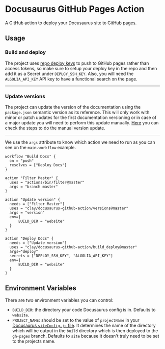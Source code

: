 # Docusaurus GitHub Pages Action

A GitHub action to deploy your Docusaurus site to GitHub pages.

## Usage

### Build and deploy

The project uses [repo deploy keys](https://developer.github.com/v3/guides/managing-deploy-keys/) to push to GitHub pages rather than access tokens, so make sure to setup your deploy key in the repo and then add it as a Secret under `DEPLOY_SSH_KEY`. Also, you will need the `ALGOLIA_API_KEY` API key to have a functional search on the page.

---

### Update versions

The project can update the version of the documentation using the `package.json` semantic version as its reference. This will only work with minor or patch updates for the first documentation versioning or in case of a major update you will need to perform this update manually. [Here](https://docusaurus.io/docs/en/versioning) you can check the steps to do the manual version update.

---

We use the `args` attribute to know which action we need to run as you can see on the `main.workflow` example.

```
workflow "Build Docs" {
  on = "push"
  resolves = ["Deploy Docs"]
}

action "Filter Master" {
  uses = "actions/bin/filter@master"
  args = "branch master"
}

action "Update version" {
  needs = ["Filter Master"]
  uses = "clay/docusaurus-github-action/versions@master"
  args = "version"
  env={
      BUILD_DIR = "website"
  }
}

action "Deploy Docs" {
  needs = ["Update version"]
  uses = "clay/docusaurus-github-action/build_deploy@master"
  args="deploy"
  secrets = ["DEPLOY_SSH_KEY", "ALGOLIA_API_KEY"]
  env={
      BUILD_DIR = "website"
  }
}
```

## Environment Variables

There are two environment variables you can control:

- `BUILD_DIR`: the directory your code Docusaurus config is in. Defaults to `website`.
- `PROJECT_NAME`: should be set to the value of `projectName` in your [Docusaurus `siteConfig.js` file](https://docusaurus.io/docs/en/site-config#projectname-string). It determines the name of the directory which will be output in the `build` directory which is then deployed to the `gh-pages` branch. Defaults to `site` because it doesn't truly need to be set to the projects name.
